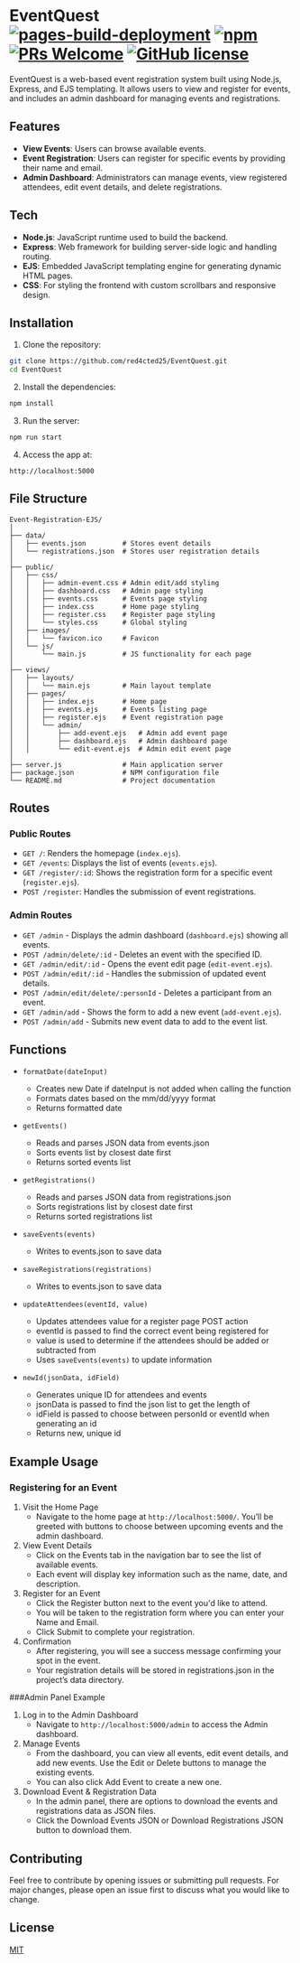 # EventQuest [![pages-build-deployment](https://github.com/red4cted25/EventQuest/actions/workflows/pages/pages-build-deployment/badge.svg)](https://github.com/red4cted25/EventQuest/actions/workflows/pages/pages-build-deployment) [![npm](https://img.shields.io/npm/v/npm.svg?style=flat-square)](https://www.npmjs.com/package/npm) [![PRs Welcome](https://img.shields.io/badge/PRs-welcome-brightgreen.svg?style=flat-square)](http://makeapullrequest.com) [![GitHub license](https://img.shields.io/badge/license-MIT-blue.svg?style=flat-square)](https://github.com/your/your-project/blob/master/LICENSE)
EventQuest is a web-based event registration system built using Node.js, Express, and EJS templating. It allows users to view and register for events, and includes an admin dashboard for managing events and registrations.
## Features
- **View Events**: Users can browse available events.
- **Event Registration**: Users can register for specific events by providing their name and email.
- **Admin Dashboard**: Administrators can manage events, view registered attendees, edit event details, and delete registrations.

## Tech 
- **Node.js**: JavaScript runtime used to build the backend.
- **Express**: Web framework for building server-side logic and handling routing.
- **EJS**: Embedded JavaScript templating engine for generating dynamic HTML pages.
- **CSS**: For styling the frontend with custom scrollbars and responsive design.
## Installation

1. Clone the repository:

``` bash
git clone https://github.com/red4cted25/EventQuest.git
cd EventQuest
```

2. Install the dependencies:
```bash
npm install
```

3. Run the server:
```bash
npm run start
```

4. Access the app at:
```
http://localhost:5000
```
## File Structure
```
Event-Registration-EJS/
│
├── data/
│   ├── events.json         # Stores event details
│   └── registrations.json  # Stores user registration details
│
├── public/
│   ├── css/
│   │   ├── admin-event.css # Admin edit/add styling
│   │   ├── dashboard.css   # Admin page styling
│   │   ├── events.css      # Events page styling
│   │   ├── index.css       # Home page styling
│   │   ├── register.css    # Register page styling
│   │   └── styles.css      # Global styling
│   ├── images/             
│   │   └── favicon.ico     # Favicon
│   └── js/
│       └── main.js         # JS functionality for each page
│
├── views/
│   ├── layouts/
│   │   └── main.ejs        # Main layout template
│   ├── pages/
│   │   ├── index.ejs       # Home page
│   │   ├── events.ejs      # Events listing page
│   │   ├── register.ejs    # Event registration page
│   │   └── admin/          
│   │       ├── add-event.ejs   # Admin add event page
│   │       ├── dashboard.ejs   # Admin dashboard page
│   │       └── edit-event.ejs  # Admin edit event page
│
├── server.js               # Main application server
├── package.json            # NPM configuration file
└── README.md               # Project documentation
```
## Routes
### Public Routes
- `GET /`: Renders the homepage (`index.ejs`).
- `GET /events`: Displays the list of events (`events.ejs`).
- `GET /register/:id`: Shows the registration form for a specific event (`register.ejs`).
- `POST /register`: Handles the submission of event registrations.

### Admin Routes
- `GET /admin` - Displays the admin dashboard (`dashboard.ejs`) showing all events.
- `POST /admin/delete/:id` - Deletes an event with the specified ID.
- `GET /admin/edit/:id` - Opens the event edit page (`edit-event.ejs`).
- `POST /admin/edit/:id` - Handles the submission of updated event details.
- `POST /admin/edit/delete/:personId` - Deletes a participant from an event.
- `GET /admin/add` - Shows the form to add a new event (`add-event.ejs`).
- `POST /admin/add` - Submits new event data to add to the event list.


## Functions

- `formatDate(dateInput)`
  - Creates new Date if dateInput is not added when calling the function
  - Formats dates based on the mm/dd/yyyy format
  - Returns formatted date

- `getEvents()`
  - Reads and parses JSON data from events.json
  - Sorts events list by closest date first
  - Returns sorted events list

- `getRegistrations()`
  - Reads and parses JSON data from registrations.json
  - Sorts registrations list by closest date first
  - Returns sorted registrations list

- `saveEvents(events)`
  - Writes to events.json to save data

- `saveRegistrations(registrations)`
  - Writes to events.json to save data
  
- `updateAttendees(eventId, value)`
  - Updates attendees value for a register page POST action
  - eventId is passed to find the correct event being registered for
  - value is used to determine if the attendees should be added or subtracted from
  - Uses `saveEvents(events)` to update information

- `newId(jsonData, idField)`
  - Generates unique ID for attendees and events
  - jsonData is passed to find the json list to get the length of
  - idField is passed to choose between personId or eventId when generating an id
  - Returns new, unique id
## Example Usage
### Registering for an Event

1. Visit the Home Page
   - Navigate to the home page at `http://localhost:5000/`. You’ll be greeted with buttons to choose between upcoming events and the admin dashboard.
2. View Event Details
   - Click on the Events tab in the navigation bar to see the list of available events.
   - Each event will display key information such as the name, date, and description.
3. Register for an Event
   - Click the Register button next to the event you'd like to attend.
   - You will be taken to the registration form where you can enter your Name and Email.
   - Click Submit to complete your registration.
4. Confirmation
   - After registering, you will see a success message confirming your spot in the event.
   - Your registration details will be stored in registrations.json in the project’s data directory.

###Admin Panel Example
1. Log in to the Admin Dashboard
   - Navigate to `http://localhost:5000/admin` to access the Admin dashboard.
2. Manage Events
   - From the dashboard, you can view all events, edit event details, and add new events. Use the Edit or Delete buttons to manage the existing events.
   - You can also click Add Event to create a new one.
3. Download Event & Registration Data
   - In the admin panel, there are options to download the events and registrations data as JSON files. 
   - Click the Download Events JSON or Download Registrations JSON button to download them.
## Contributing
Feel free to contribute by opening issues or submitting pull requests. For major changes, please open an issue first to discuss what you would like to change.


## License

[MIT](https://choosealicense.com/licenses/mit/)
